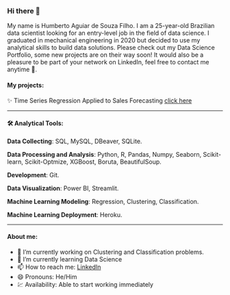 ### Hi there 👋

<!--
**humberto-aguiar/humberto-aguiar** is a ✨ _special_ ✨ repository because its `README.md` (this file) appears on your GitHub profile.

Here are some ideas to get you started:

- 🔭 I’m currently working on Clustering and Classification problems.
- 🌱 I’m currently learning Data Science
- 📫 How to reach me: [LinkedIn](https://www.linkedin.com/in/humberto-aguiar-840108179/)
- 😄 Pronouns: He/Him
-->

My name is Humberto Aguiar de Souza Filho. I am a 25-year-old Brazilian data scientist looking for an entry-level job in the field of data science. I graduated in mechanical engineering in 2020 but decided to use my analytical skills to build data solutions. Please check out my Data Science Portfolio, some new projects are on their way soon! It would also be a pleasure to be part of your network on LinkedIn, feel free to contact me anytime 🙂.

#### My projects:

✨ Time Series Regression Applied to Sales Forecasting [click here](https://github.com/humberto-aguiar/Rossmann-Sales-Forecast)

-----

#### 🛠️ Analytical Tools: 

**Data Collecting**: SQL, MySQL, DBeaver, SQLite.

**Data Processing and Analysis**: Python, R, Pandas, Numpy, Seaborn, Scikit-learn, Scikit-Optmize, XGBoost, Boruta, BeautifulSoup.

**Development**: Git.

**Data Visualization**: Power BI, Streamlit.

**Machine Learning Modeling**: Regression, Clustering, Classification.

**Machine Learning Deployment**: Heroku.

------
#### About me:
- 🔭 I’m currently working on Clustering and Classification problems.
- 🌱 I’m currently learning Data Science
- 📫 How to reach me: [LinkedIn](https://www.linkedin.com/in/humberto-aguiar-840108179/)
- 😄 Pronouns: He/Him
- 💹 Availability: Able to start working immediately
